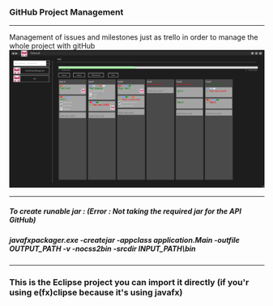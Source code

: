 ### GitHub Project Management

-------------
Management of issues and milestones just as trello in order to manage the whole project with gitHub
![my_image](Image/ghManager.png)

-------------
##### To create runable jar : (Error : Not taking the required jar for the API GitHub)
##### javafxpackager.exe -createjar -appclass application.Main -outfile OUTPUT_PATH -v -nocss2bin -srcdir INPUT_PATH\bin
-------------

### This is the Eclipse project you can import it directly (if you'r using e(fx)clipse because it's using javafx)
